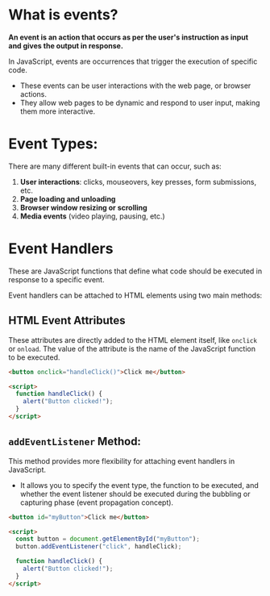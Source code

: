# What is events?

**An event is an action that occurs as per the user's instruction as input and gives the output in response.**

In JavaScript, events are occurrences that trigger the execution of specific code.

- These events can be user interactions with the web page, or browser actions.
- They allow web pages to be dynamic and respond to user input, making them more interactive.

# Event Types:

There are many different built-in events that can occur, such as:

1. **User interactions**: clicks, mouseovers, key presses, form submissions, etc.
2. **Page loading and unloading**
3. **Browser window resizing or scrolling**
4. **Media events** (video playing, pausing, etc.)

# **Event Handlers**

These are JavaScript functions that define what code should be executed in response to a specific event.

Event handlers can be attached to HTML elements using two main methods:

## **HTML Event Attributes**

These attributes are directly added to the HTML element itself, like `onclick` or `onload`. The value of the attribute is the name of the JavaScript function to be executed.

```html
<button onclick="handleClick()">Click me</button>

<script>
  function handleClick() {
    alert("Button clicked!");
  }
</script>
```

## **`addEventListener` Method:**

This method provides more flexibility for attaching event handlers in JavaScript.

- It allows you to specify the event type, the function to be executed, and whether the event listener should be executed during the bubbling or capturing phase (event propagation concept).

```html
<button id="myButton">Click me</button>

<script>
  const button = document.getElementById("myButton");
  button.addEventListener("click", handleClick);

  function handleClick() {
    alert("Button clicked!");
  }
</script>
```
